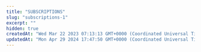 ```yaml
---
title: "SUBSCRIPTIONS"
slug: "subscriptions-1"
excerpt: ""
hidden: true
createdAt: "Wed Mar 22 2023 07:13:13 GMT+0000 (Coordinated Universal Time)"
updatedAt: "Mon Apr 29 2024 17:47:50 GMT+0000 (Coordinated Universal Time)"
---
```

